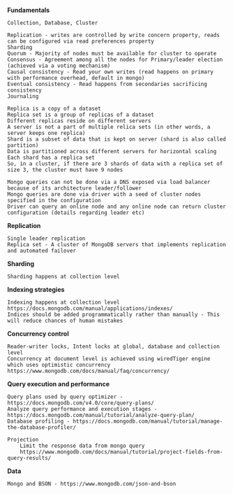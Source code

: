 
**Fundamentals**

    Collection, Database, Cluster
    
    Replication - writes are controlled by write concern property, reads can be configured via read preferences property
    Sharding
    Quorum - Majority of nodes must be available for cluster to operate
    Consensus - Agreement among all the nodes for Primary/leader election (achieved via a voting mechanism)
    Causal consistency - Read your own writes (read happens on primary with performance overhead, default in mongo)
    Eventual consistency - Read happens from secondaries sacrificing consistency
    Journaling

    Replica is a copy of a dataset
    Replica set is a group of replicas of a dataset
    Different replicas reside on different servers
    A server is not a part of multiple relica sets (in other words, a server keeps one replica)
    Shard is a subset of data that is kept on server (shard is also called partition)
    Data is partitioned across different servers for horizontal scaling
    Each shard has a replica set
    So, in a cluster, if there are 3 shards of data with a replica set of size 3, the cluster must have 9 nodes

    Mongo queries can not be done via a DNS exposed via load balancer because of its architecture leader/follower
    Mongo queries are done via driver with a seed of cluster nodes specified in the configuration
    Driver can query an online node and any online node can return cluster configuration (details regarding leader etc)

**Replication**
  
    Single leader replication 
    Replica set - A cluster of MongoDB servers that implements replication and automated failover
  
**Sharding**

    Sharding happens at collection level 

**Indexing strategies**

    Indexing happens at collection level
    https://docs.mongodb.com/manual/applications/indexes/
    Indices should be added programmatically rather than manually - This will reduce chances of human mistakes 

**Concurrency control**

    Reader-writer locks, Intent locks at global, database and collection level
    Concurrency at document level is achieved using wiredTiger engine which uses optimistic concurrency
    https://www.mongodb.com/docs/manual/faq/concurrency/

**Query execution and performance**

    Query plans used by query optimizer - https://docs.mongodb.com/v4.0/core/query-plans/
    Analyze query performance and execution stages - https://docs.mongodb.com/manual/tutorial/analyze-query-plan/
    Database profiling - https://docs.mongodb.com/manual/tutorial/manage-the-database-profiler/

    Projection
        Limit the response data from mongo query
        https://www.mongodb.com/docs/manual/tutorial/project-fields-from-query-results/

**Data**

    Mongo and BSON - https://www.mongodb.com/json-and-bson
